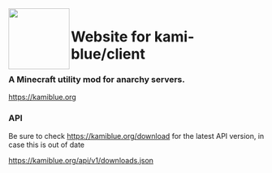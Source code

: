 <img src="https://github.com/kami-blue/assets/blob/assets/assets/icons/kami.svg" align="left" width="120"/>

# Website for kami-blue/client

### A Minecraft utility mod for anarchy servers.

https://kamiblue.org

### API

Be sure to check https://kamiblue.org/download for the latest API version, in case this is out of date 

https://kamiblue.org/api/v1/downloads.json

